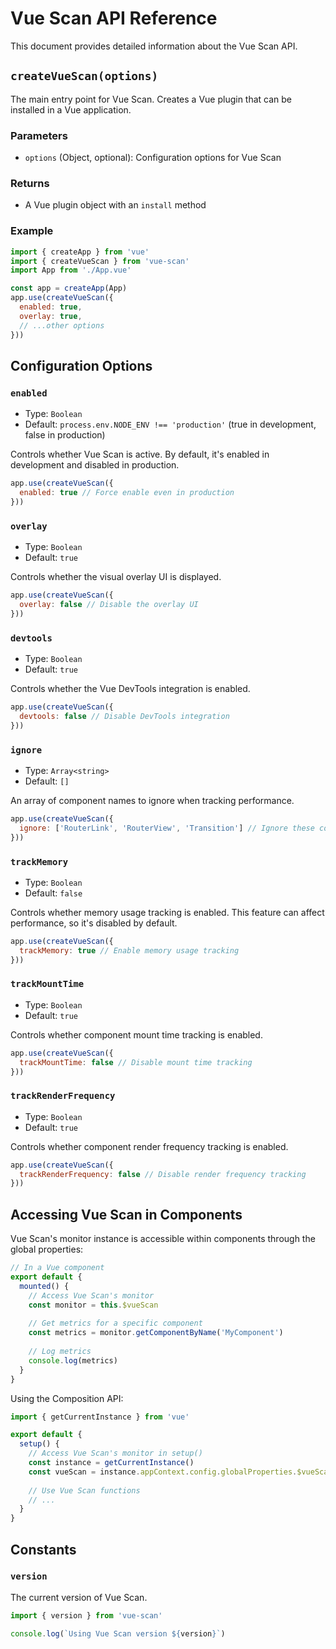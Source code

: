 # Vue Scan API Reference

This document provides detailed information about the Vue Scan API.

## `createVueScan(options)`

The main entry point for Vue Scan. Creates a Vue plugin that can be installed in a Vue application.

### Parameters

- `options` (Object, optional): Configuration options for Vue Scan

### Returns

- A Vue plugin object with an `install` method

### Example

```js
import { createApp } from 'vue'
import { createVueScan } from 'vue-scan'
import App from './App.vue'

const app = createApp(App)
app.use(createVueScan({
  enabled: true,
  overlay: true,
  // ...other options
}))
```

## Configuration Options

### `enabled`

- Type: `Boolean`
- Default: `process.env.NODE_ENV !== 'production'` (true in development, false in production)

Controls whether Vue Scan is active. By default, it's enabled in development and disabled in production.

```js
app.use(createVueScan({
  enabled: true // Force enable even in production
}))
```

### `overlay`

- Type: `Boolean`
- Default: `true`

Controls whether the visual overlay UI is displayed.

```js
app.use(createVueScan({
  overlay: false // Disable the overlay UI
}))
```

### `devtools`

- Type: `Boolean`
- Default: `true`

Controls whether the Vue DevTools integration is enabled.

```js
app.use(createVueScan({
  devtools: false // Disable DevTools integration
}))
```

### `ignore`

- Type: `Array<string>`
- Default: `[]`

An array of component names to ignore when tracking performance.

```js
app.use(createVueScan({
  ignore: ['RouterLink', 'RouterView', 'Transition'] // Ignore these components
}))
```

### `trackMemory`

- Type: `Boolean`
- Default: `false`

Controls whether memory usage tracking is enabled. This feature can affect performance, so it's disabled by default.

```js
app.use(createVueScan({
  trackMemory: true // Enable memory usage tracking
}))
```

### `trackMountTime`

- Type: `Boolean`
- Default: `true`

Controls whether component mount time tracking is enabled.

```js
app.use(createVueScan({
  trackMountTime: false // Disable mount time tracking
}))
```

### `trackRenderFrequency`

- Type: `Boolean`
- Default: `true`

Controls whether component render frequency tracking is enabled.

```js
app.use(createVueScan({
  trackRenderFrequency: false // Disable render frequency tracking
}))
```

## Accessing Vue Scan in Components

Vue Scan's monitor instance is accessible within components through the global properties:

```js
// In a Vue component
export default {
  mounted() {
    // Access Vue Scan's monitor
    const monitor = this.$vueScan
    
    // Get metrics for a specific component
    const metrics = monitor.getComponentByName('MyComponent')
    
    // Log metrics
    console.log(metrics)
  }
}
```

Using the Composition API:

```js
import { getCurrentInstance } from 'vue'

export default {
  setup() {
    // Access Vue Scan's monitor in setup()
    const instance = getCurrentInstance()
    const vueScan = instance.appContext.config.globalProperties.$vueScan
    
    // Use Vue Scan functions
    // ...
  }
}
```

## Constants

### `version`

The current version of Vue Scan.

```js
import { version } from 'vue-scan'

console.log(`Using Vue Scan version ${version}`)
``` 
